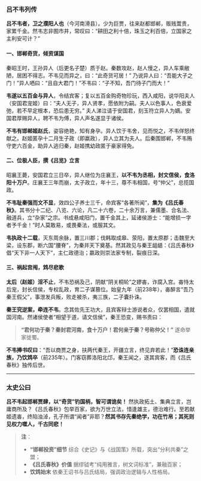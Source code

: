 ### **吕不韦列传**

**吕不韦者，卫之濮阳人也**（今河南滑县）。少为巨贾，往来赵都邯郸，贩贱鬻贵，家累千金。然韦志非囿市井，常叹曰：“耕田之利十倍，珠玉之利百倍，立国家之主利安可计？”

#### **一、邯郸奇货，倾资谋国**

秦昭王时，王孙异人（后更名子楚）质于赵。秦数攻赵，赵人慢之，异人车乘敝陋，居困不得志。不韦见而异之，曰：“此奇货可居！” 乃说异人曰：“吾能大子之门！”异人哂曰：“且自大君门！”不韦曰：“子不知，吾门待子门而大！”

**韦遂以五百金与异人**，令结宾客；复以五百金购奇物珍玩，西入咸阳，说华阳夫人（安国君宠姬）曰：“夫人无子，异人贤孝，愿依附为嗣。夫人以色事人，色衰爱弛，若不早定根本，恐后患无穷。” 夫人涕泣请于安国君，刻玉符立异人为嫡。安国君厚赐异人，聘不韦为傅，异人声名遂显于诸侯。

**不韦有邯郸姬赵氏**，姿容绝艳，知有身孕。异人饮于韦舍，见而悦之，不韦佯怒终献之。赵姬匿孕十二月生子政（即嬴政），异人立其为夫人。后秦围邯郸，不韦贿守吏六百金，助异人逃归秦，赵姬携幼政匿于豪家得免。

#### **二、位极人臣，撰《吕览》立言**

昭襄王薨，安国君立三日卒，异人继位为庄襄王，**以不韦为丞相，封文信侯，食洛阳十万户**。庄襄王三年而崩，太子政立，年十三，尊不韦相国，号“仲父”，总揽国政。

**不韦耻秦强而文不显**，效四公子养士三千，命宾客“各著所闻”，**集为《吕氏春秋》**。其书分十二纪、八览、六论，凡二十六卷，二十余万言，兼儒墨、合名法、融道兵，立“杂家”之宗。书成悬咸阳门，置千金其上，延诸侯游士：“能增损一字者予千金！”时人莫敢易，或畏秦法，或服其文。

**韦执政十二载**，灭东周余脉，置三川郡；伐韩取成皋、荥阳，置太原郡；击魏至大梁，设东郡，断六国“腰脊”，为秦并天下奠基。然其政见与秦王龃龉：《吕氏春秋》倡“天下非一人天下”，主仁政德治；嬴政则崇法家专制，裂痕日深。

#### **三、祸起宫闱，鸩尽悲歌**

**太后（赵姬）淫不止**，不韦恐祸及己，阴献“阴关桐轮”之嫪毐，诈腐入宫。毐恃太后宠，封长信侯，专权乱政，育二子谋篡位。始皇九年（前238年），毐醉言“吾乃秦王假父”，事泄发兵叛，败走被杀，夷三族，二子囊扑诛。

**秦王究逆案，牵连不韦**。念其佐先王功大，且宾客辩士游说者众，仅罢相国，遣就国河南。然诸侯使者“相望于道，请文信侯”，秦王恐变，赐书责曰：

> **“君何功于秦？秦封君河南，食十万户！君何亲于秦？号称仲父！”**
>  遂命举家徙蜀。

**不韦捧书叹曰**：“吾以商贾之身，扶两代秦王，开疆立言，终见弃若此！”**恐诛连亲族，乃饮鸩卒**（前235年）。门客窃葬洛阳北邙，秦王闻之，逐其宾客，而《吕氏春秋》独传后世。

------

### **太史公曰**

**吕不韦起邯郸贾肆，以“奇货”钓国柄，智可谓诡矣！** 然执政拓土、集典立言，岂庸商所及？《吕氏春秋》包举百家，欲为万世立法，惜逢雄主，德治难行。至若献姬遗毐，终陷浊淖，孔子所谓“闻者”非耶？**然其书存先秦绝学，功在竹帛；其死则见权力噬人，千古同悲！**

> **注**：
>
> - **“邯郸投资”细节** 综合《史记》与《战国策》所载，突出“分利共秦”之盟；
> - **《吕氏春秋》价值** 据缪钺考“纯用雅言，树文词标准”，兼融百家；
> - **饮鸩始末** 依秦王诏书与吕氏结局，强调政治逻辑与人性格局。